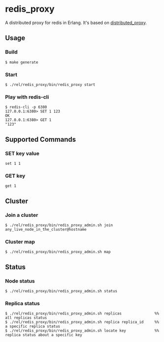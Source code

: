 # redis_proxy

A distributed proxy for redis in Erlang. It's based on [distributed_proxy](https://github.com/yunbalabs/distributed_proxy).

## Usage
### Build
```
$ make generate
```

### Start
```
$ ./rel/redis_proxy/bin/redis_proxy start
```

### Play with redis-cli
```
$ redis-cli -p 6380
127.0.0.1:6380> SET 1 123
OK
127.0.0.1:6380> GET 1
"123"
```

## Supported Commands
### SET key value
```
set 1 1
```

### GET key
```
get 1
```

## Cluster
### Join a cluster
```
$ ./rel/redis_proxy/bin/redis_proxy_admin.sh join any_live_node_in_the_cluster@hostname
```

### Cluster map
```
$ ./rel/redis_proxy/bin/redis_proxy_admin.sh map
```

## Status
### Node status
```
$ ./rel/redis_proxy/bin/redis_proxy_admin.sh status
```

### Replica status
```
$ ./rel/redis_proxy/bin/redis_proxy_admin.sh replicas               %% all replicas status
$ ./rel/redis_proxy/bin/redis_proxy_admin.sh replica replica_id     %% a specific replica status
$ ./rel/redis_proxy/bin/redis_proxy_admin.sh locate key             %% replica status about a specific key
```